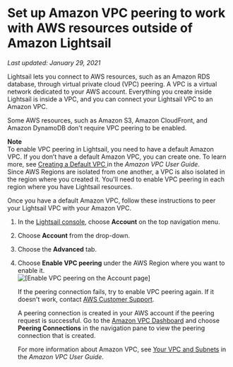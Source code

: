 # Set up Amazon VPC peering to work with AWS resources outside of Amazon Lightsail<a name="lightsail-how-to-set-up-vpc-peering-with-aws-resources"></a>

 *Last updated: January 29, 2021* 

Lightsail lets you connect to AWS resources, such as an Amazon RDS database, through virtual private cloud \(VPC\) peering\. A VPC is a virtual network dedicated to your AWS account\. Everything you create inside Lightsail is inside a VPC, and you can connect your Lightsail VPC to an Amazon VPC\.

Some AWS resources, such as Amazon S3, Amazon CloudFront, and Amazon DynamoDB don't require VPC peering to be enabled\.

**Note**  
To enable VPC peering in Lightsail, you need to have a default Amazon VPC\. If you don’t have a default Amazon VPC, you can create one\. To learn more, see [Creating a Default VPC ](https://docs.aws.amazon.com/vpc/latest/userguide/default-vpc.html#create-default-vpc) in the *Amazon VPC User Guide*\.  
Since AWS Regions are isolated from one another, a VPC is also isolated in the region where you created it\. You'll need to enable VPC peering in each region where you have Lightsail resources\.

Once you have a default Amazon VPC, follow these instructions to peer your Lightsail VPC with your Amazon VPC\.

1. In the [Lightsail console](https://lightsail.aws.amazon.com/), choose **Account** on the top navigation menu\. 

1. Choose **Account** from the drop\-down\.

1. Choose the **Advanced** tab\.

1. Choose **Enable VPC peering** under the AWS Region where you want to enable it\.  
![\[Enable VPC peering on the Account page\]](https://d9yljz1nd5001.cloudfront.net/en_us/cdafd3c2a6d9edfefee89eda217b0068/images/amazon-lightsail-enable-vpc-peering.png)

   If the peering connection fails, try to enable VPC peering again\. If it doesn't work, contact [AWS Customer Support](https://console.aws.amazon.com/support/home/)\.

   A peering connection is created in your AWS account if the peering request is successful\. Go to the [Amazon VPC Dashboard](https://console.aws.amazon.com/vpc/home#PeeringConnections) and choose **Peering Connections** in the navigation pane to view the peering connection that is created\.

   For more information about Amazon VPC, see [Your VPC and Subnets](http://docs.aws.amazon.com/AmazonVPC/latest/UserGuide/VPC_Subnets.html) in the *Amazon VPC User Guide*\.